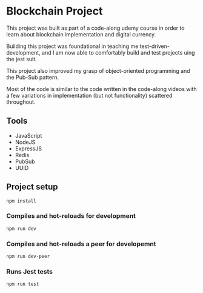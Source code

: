 # Blockchain Project

This project was built as part of a code-along udemy course in order to learn about blockchain implementation and digital currency. 

Building this project was foundational in teaching me test-driven-development, and I am now able to comfortably build and test projects uing the jest suit. 

This project also improved my grasp of object-oriented programming and the Pub-Sub pattern. 

Most of the code is similar to the code written in the code-along videos with a few variations in implementation (but not functionality) scattered throughout. 

## Tools

* JavaScript
* NodeJS
* ExpressJS
* Redis
* PubSub
* UUID

## Project setup
```
npm install
```

### Compiles and hot-reloads for development
```
npm run dev
```

### Compiles and hot-reloads a peer for developemnt 
```
npm run dev-peer
```

### Runs Jest tests
```
npm run test
```

